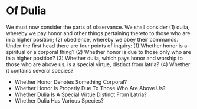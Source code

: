 # Of Dulia

We must now consider the parts of observance. We shall consider (1) dulia, whereby we pay honor and other things pertaining thereto to those who are in a higher position; (2) obedience, whereby we obey their commands.  Under the first head there are four points of inquiry:
(1) Whether honor is a spiritual or a corporal thing?
(2) Whether honor is due to those only who are in a higher position?
(3) Whether dulia, which pays honor and worship to those who are above us, is a special virtue, distinct from latria?
(4) Whether it contains several species?

* Whether Honor Denotes Something Corporal?
* Whether Honor Is Properly Due To Those Who Are Above Us?
* Whether Dulia Is A Special Virtue Distinct From Latria?
* Whether Dulia Has Various Species?